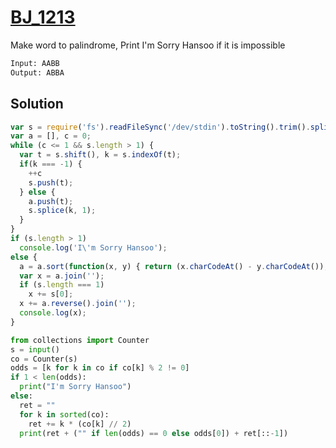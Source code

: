 # [BJ_1213](https://acmicpc.net/problem/1213)

Make word to palindrome, Print I'm Sorry Hansoo if it is impossible

```txt
Input: AABB
Output: ABBA
```

## Solution

```js
var s = require('fs').readFileSync('/dev/stdin').toString().trim().split('');
var a = [], c = 0;
while (c <= 1 && s.length > 1) {
  var t = s.shift(), k = s.indexOf(t);
  if(k === -1) {
    ++c
    s.push(t);
  } else {
    a.push(t);
    s.splice(k, 1);
  }
}
if (s.length > 1)
  console.log('I\'m Sorry Hansoo');
else {
  a = a.sort(function(x, y) { return (x.charCodeAt() - y.charCodeAt()); });
  var x = a.join('');
  if (s.length === 1)
    x += s[0];
  x += a.reverse().join('');
  console.log(x);
}
```

```py
from collections import Counter
s = input()
co = Counter(s)
odds = [k for k in co if co[k] % 2 != 0]
if 1 < len(odds):
  print("I'm Sorry Hansoo")
else:
  ret = ""
  for k in sorted(co):
    ret += k * (co[k] // 2)
  print(ret + ("" if len(odds) == 0 else odds[0]) + ret[::-1])
```

